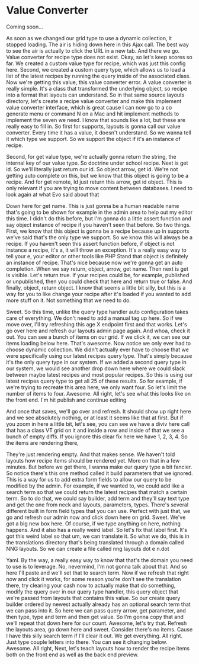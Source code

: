 # Value Converter

Coming soon...

As soon as we changed our grid type to use a dynamic collection, it stopped loading.
The air is hiding down here in this Ajax call. The best way to see the air is
actually to click the URL in a new tab. And there we go. Value converter for recipe
type does not exist. Okay, so let's keep scores so far. We created a custom value
type for recipe, which was just this config here. Second, we created a custom query
type, which allows us to load a list of the latest recipes by running the query
inside of the associated class. Now we're getting this value, this value converter
error. A value converter is really simple. It's a class that transformed the
underlying object, so recipe into a format that layouts can understand. So in that
same source layouts directory, let's create a recipe value converter and make this
implement value converter interface, which is great cause I can now go to a co
generate menu or command N on a Mac and hit implement methods to implement the seven
we need. I know that sounds like a lot, but these are really easy to fill in. So
first for supports, layouts is gonna call our value converter. Every time it has a
value, it doesn't understand. So we wanna tell it which type we support. So we
support the object if it's an instance of recipe.

Second, for get value type, we're actually gonna return the string, the internal key
of our value type. So doctrine under school recipe. Next is get id. So we'll
literally just return our id. So object arrow, get id. We're not getting auto
complete on this, but we know that this object is going to be a recipe. And for get
remote, Id just return this arrow, get id object. This is only relevant if you are
trying to move content between databases. I need to look again at what Evo said about
that

Down here for get name. This is just gonna be a human readable name that's going to
be shown for example in the admin area to help out my editor this time. I didn't do
this before, but I'm gonna do a little assert function and say object instance of
recipe if you haven't seen that before. So two things. First, we know that this
object is gonna be a recipe because up in supports we've said that's the only type we
support. So we know this will always be a recipe. If you haven't seen this assert
function before, if object is not instance a recipe, it's a, it will throw an
exception. It's a really easy way to tell your e, your editor or other tools like PHP
Stand that object is definitely an instance of recipe. That's nice because now we're
gonna get an auto completion. When we say return, object, arrow, get name. Then next
is get is visible. Let's return true. If your recipes could be, for example,
published or unpublished, then you could check that here and return true or false.
And finally, object, return object. I know that seems a little bit silly, but this is
a way for you to like change your recipe after it's loaded if you wanted to add more
stuff on it. Not something that we need to do.

Sweet. So this time, unlike the query type handler auto configuration takes care of
everything. We don't need to add a manual tag up here. So if we move over, I'll try
refreshing this age X endpoint first and that works. Let's go over here and refresh
our layouts admin page again. And whoa, check it out. You can see a bunch of items on
our grid. If we click it, we can see our items loading below here. That's awesome.
Now notice we only ever had to choose dynamic collection. We didn't actually ever
have to choose that we were specifically using our latest recipes query type. That's
simply because it's the only query type in our system. If we added a second query
type in our system, we would see another drop down here where we could slack between
maybe latest recipes and most popular recipes. So this is using our latest recipes
query type to get all 25 of these results. So for example, if we're trying to
recreate this area here, we only want four. So let's limit the number of items to
four. Awesome. All right, let's see what this looks like on the front end. I'm hit
publish and continue editing

And once that saves, we'll go over and refresh. It should show up right here and we
see absolutely nothing, or at least it seems like that at first. But if you zoom in
here a little bit, let's see, you can see we have a diviv here call that has a class
VT grid on it and inside a row and inside of that we see a bunch of empty diffs. If
you ignore this clear fix here we have 1, 2, 3, 4. So the items are rendering there,

They're just rendering empty. And that makes sense. We haven't told layouts how
recipe items should be rendered yet. More on that in a few minutes. But before we get
there, I wanna make our query type a bit fancier. So notice there's this one method
called it build parameters that we ignored. This is a way for us to add extra form
fields to allow our query to be modified by the admin. For example, if we wanted to,
we could add like a search term so that we could return the latest recipes that match
a certain term. So to do that, we could say builder, add term and they'll say text
type and get the one from neck and layouts, parameters, types. There's several
different built in form field types that you can use. Perfect with just that, we go
and refresh our admin now and click down here on grid. Sweet. We've got a big new box
here. Of course, if we type anything on here, nothing happens. And it also has a
really weird label. So let's fix that label first. It's got this weird label so that
um, we can translate it. So what we do, this is in the translations directory that's
being translated through a domain called NNG layouts. So we can create a file called
nng layouts dot e n.dot

Yaml. By the way, a really easy way to know that that's the domain you need to use is
to leverage. No, nevermind, I'm not gonna talk about that. And so here I'll paste and
we'll set that to search term. Now if we refresh that right now and click it works,
for some reason you're don't see the translation there, try clearing your cash now to
actually make that do something, modify the query over in our query type handler,
this query object that we're passed from layouts that contains this value. So our
create query builder ordered by newest actually already has an optional search term
that we can pass into it. So here we can pass query arrow, get parameter, and then
type, type and term and then get value. So I'm gonna copy that and we'll repeat that
down here for our count. Awesome, let's try that. Refresh the layouts area, go down
here and sweet. Consider there's no items. Cause I have this silly search term if
I'll clear it out. We get everything. All right. Just type couple letters into there.
You can see it changing below. Awesome. All right, Next, let's teach layouts how to
render the recipe items both on the front end as well as the back end preview.

